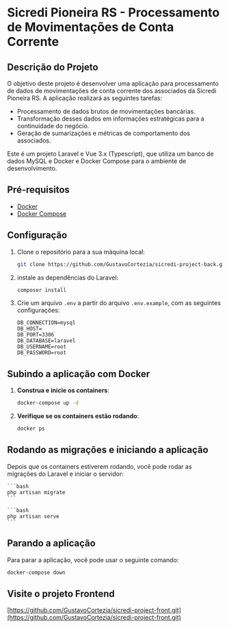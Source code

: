 # Sicredi Pioneira RS - Processamento de Movimentações de Conta Corrente

## Descrição do Projeto

O objetivo deste projeto é desenvolver uma aplicação para processamento de dados de movimentações de conta corrente dos associados da Sicredi Pioneira RS. A aplicação realizará as seguintes tarefas:

- Processamento de dados brutos de movimentações bancárias.
- Transformação desses dados em informações estratégicas para a continuidade do negócio.
- Geração de sumarizações e métricas de comportamento dos associados.


Este é um projeto Laravel e Vue 3.x (Typescript), que utiliza um banco de dados MySQL e Docker e Docker Compose para o ambiente de desenvolvimento.

## Pré-requisitos

- [Docker](https://www.docker.com/get-started)
- [Docker Compose](https://docs.docker.com/compose/)

## Configuração

1. Clone o repositório para a sua máquina local:

    ```bash
    git clone https://github.com/GustavoCortezia/sicredi-project-back.git
    ```

2. instale as dependências do Laravel:

    ```bash
    composer install
    ```

3. Crie um arquivo `.env` a partir do arquivo `.env.example`, com as seguintes configurações:

    ```env
    DB_CONNECTION=mysql
    DB_HOST=
    DB_PORT=3306
    DB_DATABASE=laravel
    DB_USERNAME=root
    DB_PASSWORD=root
    ```

## Subindo a aplicação com Docker

1. **Construa e inicie os containers**:

    ```bash
    docker-compose up -d
    ```

2. **Verifique se os containers estão rodando**:

    ```bash
    docker ps
    ```

## Rodando as migrações e iniciando a aplicação

Depois que os containers estiverem rodando, você pode rodar as migrações do Laravel e iniciar o servidor:

    ```bash
    php artisan migrate
    ```

    ```bash
    php artisan serve
    ```

## Parando a aplicação

Para parar a aplicação, você pode usar o seguinte comando:

```bash
docker-compose down
```

## Visite o projeto Frontend

[https://github.com/GustavoCortezia/sicredi-project-front.git](https://github.com/GustavoCortezia/sicredi-project-front.git)
